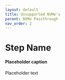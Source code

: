 ```yaml
---
layout: default
title: Unsupported NVMe's
parent: NVMe Passthrough
nav_order: 2
---
```


# Step Name
#### Placeholder caption

Placeholder text
